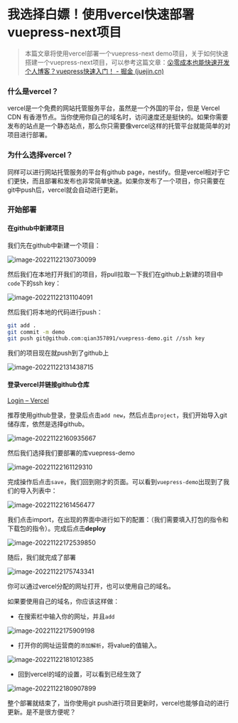 # 我选择白嫖！使用vercel快速部署vuepress-next项目

> 本篇文章将使用vercel部署一个vuepress-next demo项目，关于如何快速搭建一个vuepress-next项目，可以参考这篇文章：[😮零成本也能快速开发个人博客？vuepress快速入门！ - 掘金 (juejin.cn)](https://juejin.cn/post/7168498967255187470)

### 什么是vercel？

vercel是一个免费的网站托管服务平台，虽然是一个外国的平台，但是 Vercel CDN 有香港节点。当你使用你自己的域名时，访问速度还是挺快的。如果你需要发布的站点是一个静态站点，那么你只需要像vercel这样的托管平台就能简单的对项目进行部署。

<!--truncate-->


### 为什么选择vercel？

同样可以进行网站托管服务的平台有github page，nestify。但是vercel相对于它们更快，而且部署和发布也非常简单快速。如果你发布了一个项目，你只需要在git中push后，vercel就会自动进行更新。



### 开始部署

#### 在github中新建项目

我们先在github中新建一个项目：

![image-20221122130730099](https://p3-juejin.byteimg.com/tos-cn-i-k3u1fbpfcp/77f6e1f7c9ae4e72884ca2eb01c1924b~tplv-k3u1fbpfcp-zoom-1.image)

然后我们在本地打开我们的项目，将pull拉取一下我们在github上新建的项目中`code`下的ssh key：

![image-20221122131104091](https://p3-juejin.byteimg.com/tos-cn-i-k3u1fbpfcp/cd5faea948c84076bc76726b08839cd7~tplv-k3u1fbpfcp-zoom-1.image)



然后我们将本地的代码进行push：

```sh
git add .
git commit -m demo
git push git@github.com:qian357891/vuepress-demo.git //ssh key
```

我们的项目现在就push到了github上

![image-20221122131438715](https://p3-juejin.byteimg.com/tos-cn-i-k3u1fbpfcp/61567e086dbd420d94392599cc5891bb~tplv-k3u1fbpfcp-zoom-1.image)



#### 登录vercel并链接github仓库

[Login – Vercel](https://vercel.com/login?next=)

推荐使用github登录，登录后点击`add new`，然后点击`project`，我们开始导入git储存库，依然是选择github。

![image-20221122160935667](https://p3-juejin.byteimg.com/tos-cn-i-k3u1fbpfcp/e5af27ab457d4737bd04fa6358a15f6f~tplv-k3u1fbpfcp-zoom-1.image)



然后我们选择我们要部署的库vuepress-demo

![image-20221122161129310](https://p3-juejin.byteimg.com/tos-cn-i-k3u1fbpfcp/5da7014d53cf45a7949bfb1c10b9a31f~tplv-k3u1fbpfcp-zoom-1.image)



完成操作后点击`save`，我们回到刚才的页面。可以看到`vuepress-demo`出现到了我们的导入列表中：

![image-20221122161456477](https://p3-juejin.byteimg.com/tos-cn-i-k3u1fbpfcp/8677076c959144099e11892f70c88913~tplv-k3u1fbpfcp-zoom-1.image)



我们点击import，在出现的界面中进行如下的配置：（我们需要填入打包的指令和下载包的指令）。完成后点击**deploy**

![image-20221122172539850](https://p3-juejin.byteimg.com/tos-cn-i-k3u1fbpfcp/5b4efb2807564c7585f63035b9fc8133~tplv-k3u1fbpfcp-zoom-1.image)



随后，我们就完成了部署

![image-20221122175743341](https://p3-juejin.byteimg.com/tos-cn-i-k3u1fbpfcp/98a43296e0234195809ed01a03402167~tplv-k3u1fbpfcp-zoom-1.image)



你可以通过vercel分配的网址打开，也可以使用自己的域名。

如果要使用自己的域名，你应该这样做：

- 在搜索栏中输入你的网址，并且`add`

![image-20221122175909198](https://p3-juejin.byteimg.com/tos-cn-i-k3u1fbpfcp/5a34c725e1c84e26988bb4b75f89b2f5~tplv-k3u1fbpfcp-zoom-1.image)

- 打开你的网址运营商的`添加解析`，将value的值输入。

![image-20221122181012385](https://p3-juejin.byteimg.com/tos-cn-i-k3u1fbpfcp/dd053b03700742e391b187c0b28a6aa1~tplv-k3u1fbpfcp-zoom-1.image)



- 回到vercel的域的设置，可以看到已经生效了

![image-20221122180907899](https://p3-juejin.byteimg.com/tos-cn-i-k3u1fbpfcp/8afb91b46f9e413b8ab073649c933bc4~tplv-k3u1fbpfcp-zoom-1.image)

整个部署就结束了，当你使用git push进行项目更新时，vercel也能够自动的进行更新。是不是很方便呢？